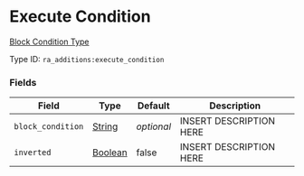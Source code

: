 # Execute Condition
[Block Condition Type](../block_condition_types.md)

Type ID: `ra_additions:execute_condition`
### Fields
Field | Type | Default | Description
------|------|---------|-------------
`block_condition` | [String](../data_types/string.md) | _optional_ | INSERT DESCRIPTION HERE
`inverted` | [Boolean](../data_types/boolean.md) | false | INSERT DESCRIPTION HERE

